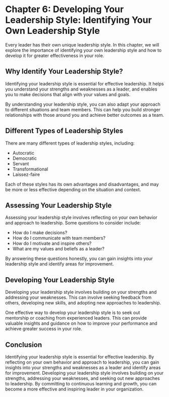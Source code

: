 Chapter 6: Developing Your Leadership Style: Identifying Your Own Leadership Style
==================================================================================

Every leader has their own unique leadership style. In this chapter, we will explore the importance of identifying your own leadership style and how to develop it for greater effectiveness in your role.

Why Identify Your Leadership Style?
-----------------------------------

Identifying your leadership style is essential for effective leadership. It helps you understand your strengths and weaknesses as a leader, and enables you to make decisions that align with your values and goals.

By understanding your leadership style, you can also adapt your approach to different situations and team members. This can help you build stronger relationships with those around you and achieve better outcomes as a team.

Different Types of Leadership Styles
------------------------------------

There are many different types of leadership styles, including:

* Autocratic
* Democratic
* Servant
* Transformational
* Laissez-faire

Each of these styles has its own advantages and disadvantages, and may be more or less effective depending on the situation and context.

Assessing Your Leadership Style
-------------------------------

Assessing your leadership style involves reflecting on your own behavior and approach to leadership. Some questions to consider include:

* How do I make decisions?
* How do I communicate with team members?
* How do I motivate and inspire others?
* What are my values and beliefs as a leader?

By answering these questions honestly, you can gain insights into your leadership style and identify areas for improvement.

Developing Your Leadership Style
--------------------------------

Developing your leadership style involves building on your strengths and addressing your weaknesses. This can involve seeking feedback from others, developing new skills, and adopting new approaches to leadership.

One effective way to develop your leadership style is to seek out mentorship or coaching from experienced leaders. This can provide valuable insights and guidance on how to improve your performance and achieve greater success in your role.

Conclusion
----------

Identifying your leadership style is essential for effective leadership. By reflecting on your own behavior and approach to leadership, you can gain insights into your strengths and weaknesses as a leader and identify areas for improvement. Developing your leadership style involves building on your strengths, addressing your weaknesses, and seeking out new approaches to leadership. By committing to continuous learning and growth, you can become a more effective and inspiring leader in your organization.
